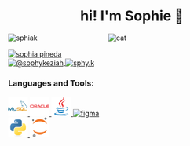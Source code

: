 <h1 align="center">hi! I'm Sophie 🩷</h1>
<!-- <h3 align="center">i can't think of a bio for now</h3> -->

<img align="right" alt="cat" width="300" height="300" src="https://th.bing.com/th/id/R.245f521ebb6f18153490587f70492f4d?rik=ZJfuEplX6AJLAw&riu=http%3a%2f%2f24.media.tumblr.com%2f245f521ebb6f18153490587f70492f4d%2ftumblr_mmm85kOfvj1s8f329o1_250.gif&ehk=%2bcywEluBWpGjbhZIcyHjqenSpGFqmes1qiQ8V7xLS%2bY%3d&risl=&pid=ImgRaw&r=0">

<p align="left"> <img src="https://komarev.com/ghpvc/?username=sphiak&label=Profile%20views&color=f11373&style=flat" alt="sphiak" /> </p>

<p align="left">
  <a href="https://www.linkedin.com/in/sophiakeziah" target="blank">
    <img align="center" src="https://raw.githubusercontent.com/rahuldkjain/github-profile-readme-generator/master/src/images/icons/Social/linked-in-alt.svg" alt="sophia pineda" height="30" width="40" />
  </a>
  <a href="https://hashnode.com/@sophykeziah" target="blank">
    <img align="center" src="https://raw.githubusercontent.com/rahuldkjain/github-profile-readme-generator/master/src/images/icons/Social/hashnode.svg" alt="@sophykeziah" height="30" width="40" />
  </a>
  <a href="https://discordapp.com/users/829753058082553887" target="blank">
    <img align="center" src="https://raw.githubusercontent.com/rahuldkjain/github-profile-readme-generator/master/src/images/icons/Social/discord.svg" alt="sphy.k" height="30" width="40" />
  </a>
</p>

<h3 align="left">Languages and Tools:</h3>
<p align="left">
  <a href="https://www.mysql.com/" target="_blank" rel="noreferrer">
    <img src="https://raw.githubusercontent.com/devicons/devicon/master/icons/mysql/mysql-original-wordmark.svg" alt="mysql" width="40" height="40"/>
  </a>
  <a href="https://www.oracle.com/" target="_blank" rel="noreferrer">
    <img src="https://raw.githubusercontent.com/devicons/devicon/master/icons/oracle/oracle-original.svg" alt="oracle" width="40" height="40"/>
  </a>
  <a href="https://www.java.com/" target="_blank" rel="noreferrer">
    <img src="https://raw.githubusercontent.com/devicons/devicon/master/icons/java/java-original.svg" alt="java" width="40" height="40"/>
  </a>
  <a href="https://www.figma.com/" target="_blank" rel="noreferrer">
    <img src="https://www.vectorlogo.zone/logos/figma/figma-icon.svg" alt="figma" width="40" height="40"/>
  </a>
  <a href="https://www.python.org" target="_blank" rel="noreferrer">
    <img src="https://raw.githubusercontent.com/devicons/devicon/master/icons/python/python-original.svg" alt="python" width="40" height="40"/>
  </a>
  <a href="https://jupyter.org/" target="_blank" rel="noreferrer">
    <img src="https://raw.githubusercontent.com/devicons/devicon/master/icons/jupyter/jupyter-original.svg" alt="jupyter" width="40" height="40"/>
  </a>
</p>
